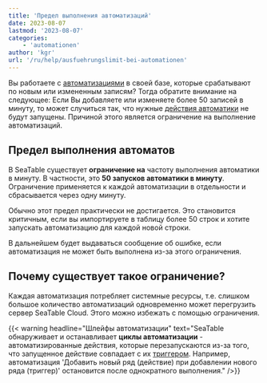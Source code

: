 ```yaml
---
title: 'Предел выполнения автоматизаций'
date: 2023-08-07
lastmod: '2023-08-07'
categories:
    - 'automationen'
author: 'kgr'
url: '/ru/help/ausfuehrungslimit-bei-automationen'
---
```


Вы работаете с [автоматизациями](https://seatable.io/ru/docs/automationen/funktionsweise-von-automationen/) в своей базе, которые срабатывают по новым или измененным записям? Тогда обратите внимание на следующее: Если Вы добавляете или изменяете более 50 записей в минуту, то может случиться так, что нужные [действия автоматики](https://seatable.io/ru/docs/automationen/automations-aktionen/) не будут запущены. Причиной этого является ограничение на выполнение автоматизаций.

## Предел выполнения автоматов

В SeaTable существует **ограничение на** частоту выполнения автоматики в минуту. В частности, это **50 запусков автоматики в минуту**. Ограничение применяется к каждой автоматизации в отдельности и сбрасывается через одну минуту.

Обычно этот предел практически не достигается. Это становится критичным, если вы импортируете в таблицу более 50 строк и хотите запускать автоматизацию для каждой новой строки.

В дальнейшем будет выдаваться сообщение об ошибке, если автоматизация не может быть выполнена из-за этого ограничения.

## Почему существует такое ограничение?

Каждая автоматизация потребляет системные ресурсы, т.е. слишком большое количество автоматизаций одновременно может перегрузить сервер SeaTable Cloud. Этого можно избежать с помощью ограничения.

{{< warning  headline="Шлейфы автоматизации"  text="SeaTable обнаруживает и останавливает **циклы автоматизации** - автоматизированные действия, которые перезапускаются из-за того, что запущенное действие совпадает с их [триггером](https://seatable.io/ru/docs/automationen/automations-trigger/). Например, автоматизация 'Добавить новый ряд (действие) при добавлении нового ряда (триггер)' остановится после однократного выполнения." />}}

